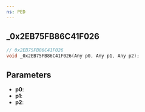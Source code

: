 ```yaml
---
ns: PED
---
```

## _0x2EB75FB86C41F026

```c
// 0x2EB75FB86C41F026
void _0x2EB75FB86C41F026(Any p0, Any p1, Any p2);
```

## Parameters
* **p0**:
* **p1**:
* **p2**:
